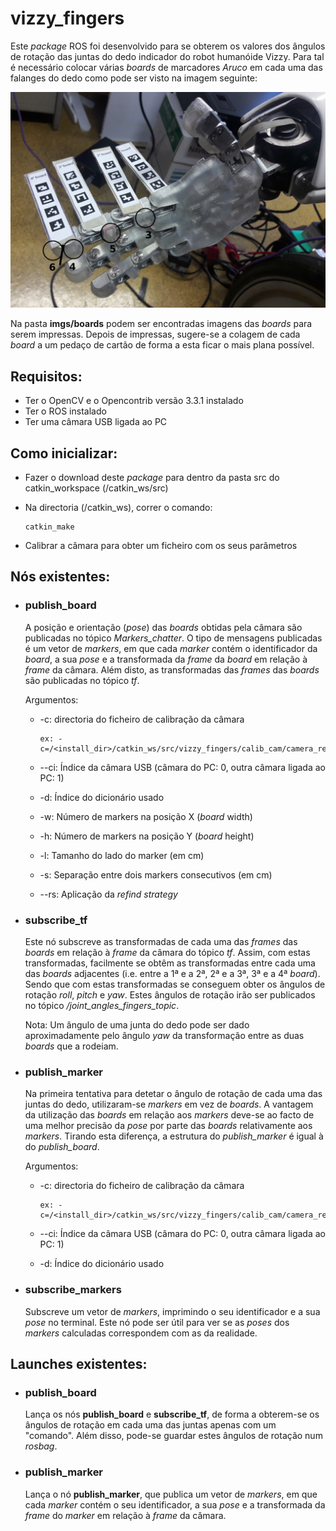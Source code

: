 # vizzy_fingers
Este _package_ ROS foi desenvolvido para se obterem os valores dos ângulos de rotação das juntas do dedo indicador do robot humanóide Vizzy. Para tal é necessário colocar várias _boards_ de marcadores _Aruco_ em cada uma das falanges do dedo como pode ser visto na imagem seguinte:

![alt text](https://raw.githubusercontent.com/LuisMAALMEIDA/VizzyFingers/master/imgs/markers.jpg "Board Makers on Vizzy's Finger")

Na pasta **imgs/boards** podem ser encontradas imagens das _boards_ para serem impressas. Depois de impressas, sugere-se a colagem de cada _board_ a um pedaço de cartão de forma a esta ficar o mais plana possível.
## Requisitos:
- Ter o OpenCV e o Opencontrib versão 3.3.1 instalado
- Ter o ROS instalado
- Ter uma câmara USB ligada ao PC

## Como inicializar:
- Fazer o download deste _package_ para dentro da pasta src do catkin_workspace (/catkin_ws/src)
- Na directoria (/catkin_ws), correr o comando: 

      catkin_make
- Calibrar a câmara para obter um ficheiro com os seus parâmetros
## Nós existentes:

- <h3>publish_board </h3>

    A posição e orientação (_pose_) das  _boards_  obtidas pela câmara são publicadas no tópico _Markers_chatter_. 
    O tipo de mensagens publicadas é um vetor de _markers_, em que cada _marker_ contém o identificador da _board_, a sua _pose_ e a transformada da _frame_ da _board_ em relação à _frame_ da câmara. 
    Além disto, as transformadas das _frames_ das _boards_ são publicadas no tópico _tf_.
    
    Argumentos:

    -  -c: directoria do ficheiro de calibração da câmara 
    
           ex: -c=/<install_dir>/catkin_ws/src/vizzy_fingers/calib_cam/camera_result.yml
    - --ci: Índice da câmara USB (câmara do PC: 0, outra câmara ligada ao PC: 1)
    - -d: Índice do dicionário usado
    - -w: Número de markers na posição X (_board_ width)
    - -h: Número de markers na posição Y (_board_ height)
    - -l: Tamanho do lado do marker (em cm)
    - -s: Separação entre dois markers consecutivos (em cm)
    - --rs: Aplicação da _refind strategy_
    
-  <h3>subscribe_tf </h3>

    Este nó subscreve as transformadas de cada uma das _frames_ das _boards_ em relação à _frame_ da câmara do tópico _tf_.  Assim, com estas transformadas, facilmente se obtêm as transformadas entre cada uma das _boards_ adjacentes (i.e. entre a 1ª e a 2ª, 2ª e a 3ª, 3ª e a 4ª _board_). Sendo que com  estas transformadas se conseguem obter os ângulos de rotação _roll_, _pitch_ e _yaw_. 
    Estes ângulos de rotação irão ser publicados no tópico _/joint_angles_fingers_topic_.
    
    Nota: Um ângulo de uma junta do dedo pode ser dado aproximadamente pelo ângulo _yaw_ da transformação entre as duas _boards_ que a rodeiam.

-  <h3>publish_marker </h3>

    Na primeira tentativa para detetar o ângulo de rotação de cada uma das juntas do dedo, utilizaram-se _markers_ em vez de _boards_. 
    A vantagem da utilização das _boards_ em relação aos _markers_ deve-se ao facto de uma melhor precisão da _pose_ por parte das _boards_ relativamente aos _markers_. 
    Tirando esta diferença, a estrutura do _publish_marker_ é igual à do _publish_board_.
    
      Argumentos:

    -  -c: directoria do ficheiro de calibração da câmara 
    
           ex: -c=/<install_dir>/catkin_ws/src/vizzy_fingers/calib_cam/camera_result.yml
    - --ci: Índice da câmara USB (câmara do PC: 0, outra câmara ligada ao PC: 1)
    - -d: Índice do dicionário usado
    

-  <h3>subscribe_markers </h3>

      Subscreve um vetor de _markers_, imprimindo o seu identificador e a sua _pose_ no terminal.
      Este nó pode ser útil para ver se as _poses_ dos _markers_ calculadas correspondem com as da realidade.
  
## Launches existentes:

-  <h3>publish_board </h3>

    Lança os nós **publish_board** e **subscribe_tf**, de forma a obterem-se os ângulos de rotação em cada uma das juntas apenas com um "comando". Além disso, pode-se guardar estes ângulos de rotação num _rosbag_.
    
-  <h3>publish_marker </h3>

    Lança o nó **publish_marker**, que publica um vetor de _markers_, em que cada _marker_ contém o seu identificador, a sua _pose_  e a transformada da _frame_ do _marker_ em relação à _frame_ da câmara. 
